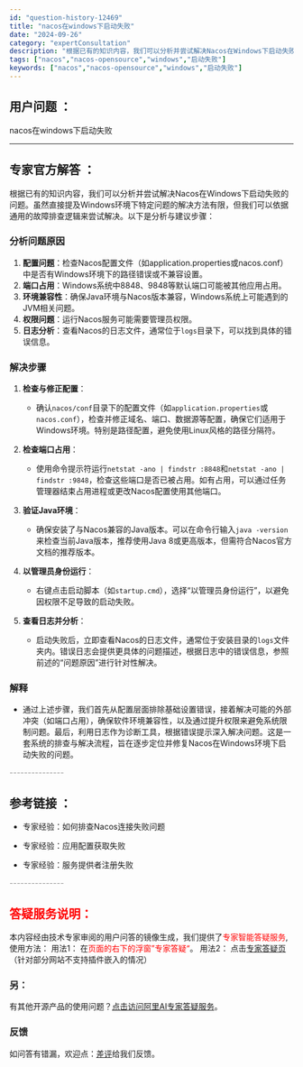 ```yaml
---
id: "question-history-12469"
title: "nacos在windows下启动失败"
date: "2024-09-26"
category: "expertConsultation"
description: "根据已有的知识内容，我们可以分析并尝试解决Nacos在Windows下启动失败的问题。虽然直接提及Windows环境下特定问题的解决方法有限，但我们可以依据通用的故障排查逻辑来尝试解决。以下是分析与建议步骤：### 分析问题原因1. **配置问题**：检查Nacos配置文件（如application"
tags: ["nacos","nacos-opensource","windows","启动失败"]
keywords: ["nacos","nacos-opensource","windows","启动失败"]
---
```


## 用户问题 ： 
 nacos在windows下启动失败  

---------------
## 专家官方解答 ：

根据已有的知识内容，我们可以分析并尝试解决Nacos在Windows下启动失败的问题。虽然直接提及Windows环境下特定问题的解决方法有限，但我们可以依据通用的故障排查逻辑来尝试解决。以下是分析与建议步骤：

### 分析问题原因
1. **配置问题**：检查Nacos配置文件（如application.properties或nacos.conf）中是否有Windows环境下的路径错误或不兼容设置。
2. **端口占用**：Windows系统中8848、9848等默认端口可能被其他应用占用。
3. **环境兼容性**：确保Java环境与Nacos版本兼容，Windows系统上可能遇到的JVM相关问题。
4. **权限问题**：运行Nacos服务可能需要管理员权限。
5. **日志分析**：查看Nacos的日志文件，通常位于`logs`目录下，可以找到具体的错误信息。

### 解决步骤
1. **检查与修正配置**：
   - 确认`nacos/conf`目录下的配置文件（如`application.properties`或`nacos.conf`），检查并修正域名、端口、数据源等配置，确保它们适用于Windows环境。特别是路径配置，避免使用Linux风格的路径分隔符。

2. **检查端口占用**：
   - 使用命令提示符运行`netstat -ano | findstr :8848`和`netstat -ano | findstr :9848`，检查这些端口是否已被占用。如有占用，可以通过任务管理器结束占用进程或更改Nacos配置使用其他端口。

3. **验证Java环境**：
   - 确保安装了与Nacos兼容的Java版本。可以在命令行输入`java -version`来检查当前Java版本，推荐使用Java 8或更高版本，但需符合Nacos官方文档的推荐版本。

4. **以管理员身份运行**：
   - 右键点击启动脚本（如`startup.cmd`），选择“以管理员身份运行”，以避免因权限不足导致的启动失败。

5. **查看日志并分析**：
   - 启动失败后，立即查看Nacos的日志文件，通常位于安装目录的`logs`文件夹内。错误日志会提供更具体的问题描述，根据日志中的错误信息，参照前述的“问题原因”进行针对性解决。

### 解释
- 通过上述步骤，我们首先从配置层面排除基础设置错误，接着解决可能的外部冲突（如端口占用），确保软件环境兼容性，以及通过提升权限来避免系统限制问题。最后，利用日志作为诊断工具，根据错误提示深入解决问题。这是一套系统的排查与解决流程，旨在逐步定位并修复Nacos在Windows环境下启动失败的问题。


<font color="#949494">---------------</font> 


## 参考链接 ：

* 专家经验：如何排查Nacos连接失败问题 
 
 * 专家经验：应用配置获取失败 
 
 * 专家经验：服务提供者注册失败 


 <font color="#949494">---------------</font> 
 


## <font color="#FF0000">答疑服务说明：</font> 

本内容经由技术专家审阅的用户问答的镜像生成，我们提供了<font color="#FF0000">专家智能答疑服务</font>,使用方法：
用法1： 在<font color="#FF0000">页面的右下的浮窗”专家答疑“</font>。
用法2： 点击[专家答疑页](https://answer.opensource.alibaba.com/docs/intro)（针对部分网站不支持插件嵌入的情况）
### 另：


有其他开源产品的使用问题？[点击访问阿里AI专家答疑服务](https://answer.opensource.alibaba.com/docs/intro)。
### 反馈
如问答有错漏，欢迎点：[差评](https://ai.nacos.io/user/feedbackByEnhancerGradePOJOID?enhancerGradePOJOId=13840)给我们反馈。

